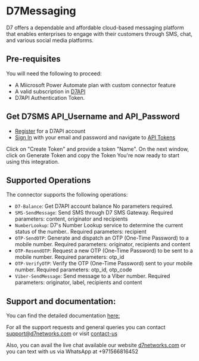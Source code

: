 # D7Messaging

D7 offers a dependable and affordable cloud-based messaging platform that enables enterprises to engage with their customers through SMS, chat, and various social media platforms.

## Pre-requisites
You will need the following to proceed:
* A Miicrosoft Power Automate plan with custom connector feature
* A valid subscription in [D7API](https://app.d7networks.com/)
* D7API Authentication Token. 

## Get D7SMS API_Username and API_Password
- [Register](https://app.d7networks.com/signup) for a D7API account 
- [Sign In](https://app.d7networks.com/signin) with your email and password and navigate to [API Tokens](https://app.d7networks.com/api-tokens)

Click on "Create Token" and provide a token "Name". 
On the next window, click on Generate Token and copy the Token
You're now ready to start using this integration.

## Supported Operations
The connector supports the following operations:
* `D7-Balance`: Get D7API account balance
	No parameters required. 
* `SMS-SendMessage`: Send SMS through D7 SMS Gateway.
	Required parameters: content, originator and recipients
* `NumberLookup`: D7's Number Lookup service to determine the current status of the number..
	Required parameters: recipient
* `OTP-SendOTP`: Generate and dispatch an OTP (One-Time Password) to a mobile number.
	Required parameters: originator, recipients and content
* `OTP-ResendOTP`: Request a new OTP (One-Time Password) to be sent to a mobile number.
	Required parameters: otp_id
* `OTP-VerifyOTP`: Verify the OTP (One-Time Password) sent to your mobile number.
	Required parameters: otp_id, otp_code
* `Viber-SendMessage`: Send message to a Viber number.
	Required parameters: originator, label, recipients and content
## Support and documentation: 
You can find the detailed documentation [here:](https://d7networks.com/docs)

For all the support requests and general queries you can contact support@d7networks.com
or visit [contact-us](https://d7networks.com/contact/)

Also, you can avail the live chat available our website [d7networks.com](https://d7networks.com/) or you can text with us via WhatsApp at +971566816452
